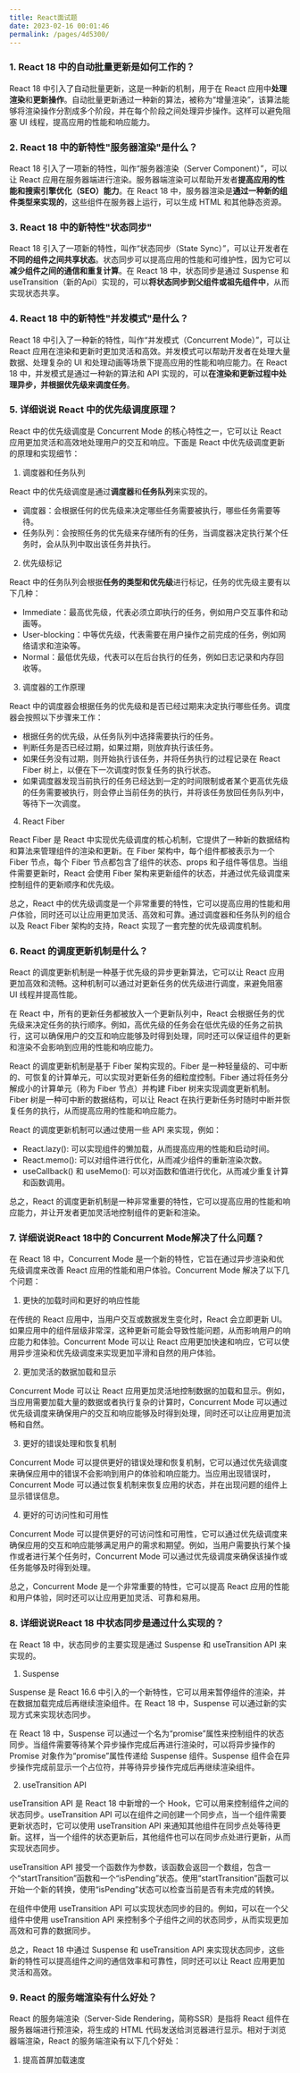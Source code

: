 ```yaml
---
title: React面试题
date: 2023-02-16 00:01:46
permalink: /pages/4d5300/
---
```


### 1. React 18 中的自动批量更新是如何工作的？

React 18 中引入了自动批量更新，这是一种新的机制，用于在 React 应用中**处理渲染**和**更新操作**。自动批量更新通过一种新的算法，被称为“增量渲染”，该算法能够将渲染操作分割成多个阶段，并在每个阶段之间处理异步操作。这样可以避免阻塞 UI 线程，提高应用的性能和响应能力。

### 2. React 18 中的新特性"服务器渲染"是什么？

React 18 引入了一项新的特性，叫作“服务器渲染（Server Component）”，可以让 React 应用在服务器端进行渲染。服务器端渲染可以帮助开发者**提高应用的性能和搜索引擎优化（SEO）能力**。在 React 18 中，服务器渲染是**通过一种新的组件类型来实现的**，这些组件在服务器上运行，可以生成 HTML 和其他静态资源。

### 3. React 18 中的新特性"状态同步"

React 18 引入了一项新的特性，叫作“状态同步（State Sync）”，可以让开发者在**不同的组件之间共享状态**。状态同步可以提高应用的性能和可维护性，因为它可以**减少组件之间的通信和重复计算**。在 React 18 中，状态同步是通过 Suspense 和 useTransition（新的Api）实现的，可以**将状态同步到父组件或祖先组件中**，从而实现状态共享。


### 4. React 18 中的新特性"并发模式"是什么？

React 18 中引入了一种新的特性，叫作“并发模式（Concurrent Mode）”，可以让 React 应用在渲染和更新时更加灵活和高效。并发模式可以帮助开发者在处理大量数据、处理复杂的 UI 和处理动画等场景下提高应用的性能和响应能力。在 React 18 中，并发模式是通过一种新的算法和 API 实现的，可以**在渲染和更新过程中处理异步，并根据优先级来调度任务**。

### 5. 详细说说 React 中的优先级调度原理？

React 中的优先级调度是 Concurrent Mode 的核心特性之一，它可以让 React 应用更加灵活和高效地处理用户的交互和响应。下面是 React 中优先级调度更新的原理和实现细节：

1. 调度器和任务队列

React 中的优先级调度是通过**调度器**和**任务队列**来实现的。

- 调度器：会根据任何的优先级来决定哪些任务需要被执行，哪些任务需要等待。
- 任务队列：会按照任务的优先级来存储所有的任务，当调度器决定执行某个任务时，会从队列中取出该任务并执行。

2. 优先级标记

React 中的任务队列会根据**任务的类型和优先级**进行标记，任务的优先级主要有以下几种：
- Immediate：最高优先级，代表必须立即执行的任务，例如用户交互事件和动画等。
- User-blocking：中等优先级，代表需要在用户操作之前完成的任务，例如网络请求和渲染等。
- Normal：最低优先级，代表可以在后台执行的任务，例如日志记录和内存回收等。

3. 调度器的工作原理

React 中的调度器会根据任务的优先级和是否已经过期来决定执行哪些任务。调度器会按照以下步骤来工作：

- 根据任务的优先级，从任务队列中选择需要执行的任务。
- 判断任务是否已经过期，如果过期，则放弃执行该任务。
- 如果任务没有过期，则开始执行该任务，并将任务执行的过程记录在 React Fiber 树上，以便在下一次调度时恢复任务的执行状态。
- 如果调度器发现当前执行的任务已经达到一定的时间限制或者某个更高优先级的任务需要被执行，则会停止当前任务的执行，并将该任务放回任务队列中，等待下一次调度。

4. React Fiber

React Fiber 是 React 中实现优先级调度的核心机制，它提供了一种新的数据结构和算法来管理组件的渲染和更新。在 Fiber 架构中，每个组件都被表示为一个 Fiber 节点，每个 Fiber 节点都包含了组件的状态、props 和子组件等信息。当组件需要更新时，React 会使用 Fiber 架构来更新组件的状态，并通过优先级调度来控制组件的更新顺序和优先级。

总之，React 中的优先级调度是一个非常重要的特性，它可以提高应用的性能和用户体验，同时还可以让应用更加灵活、高效和可靠。通过调度器和任务队列的组合以及 React Fiber 架构的支持，React 实现了一套完整的优先级调度机制。

### 6. React 的调度更新机制是什么？

React 的调度更新机制是一种基于优先级的异步更新算法，它可以让 React 应用更加高效和流畅。这种机制可以通过对更新任务的优先级进行调度，来避免阻塞 UI 线程并提高性能。

在 React 中，所有的更新任务都被放入一个更新队列中，React 会根据任务的优先级来决定任务的执行顺序。例如，高优先级的任务会在低优先级的任务之前执行，这可以确保用户的交互和响应能够及时得到处理，同时还可以保证组件的更新和渲染不会影响到应用的性能和响应能力。

React 的调度更新机制是基于 Fiber 架构实现的。Fiber 是一种轻量级的、可中断的、可恢复的计算单元，可以实现对更新任务的细粒度控制。Fiber 通过将任务分解成小的计算单元（称为 Fiber 节点）并构建 Fiber 树来实现调度更新机制。Fiber 树是一种可中断的数据结构，可以让 React 在执行更新任务时随时中断并恢复任务的执行，从而提高应用的性能和响应能力。

React 的调度更新机制可以通过使用一些 API 来实现，例如：

- React.lazy(): 可以实现组件的懒加载，从而提高应用的性能和启动时间。
- React.memo(): 可以对组件进行优化，从而减少组件的重新渲染次数。
- useCallback() 和 useMemo(): 可以对函数和值进行优化，从而减少重复计算和函数调用。

总之，React 的调度更新机制是一种非常重要的特性，它可以提高应用的性能和响应能力，并让开发者更加灵活地控制组件的更新和渲染。

### 7. 详细说说React 18中的 Concurrent Mode解决了什么问题？

在 React 18 中，Concurrent Mode 是一个新的特性，它旨在通过异步渲染和优先级调度来改善 React 应用的性能和用户体验。Concurrent Mode 解决了以下几个问题：

1. 更快的加载时间和更好的响应性能

在传统的 React 应用中，当用户交互或数据发生变化时，React 会立即更新 UI。如果应用中的组件层级非常深，这种更新可能会导致性能问题，从而影响用户的响应能力和体验。Concurrent Mode 可以让 React 应用更加快速和响应，它可以使用异步渲染和优先级调度来实现更加平滑和自然的用户体验。

2. 更加灵活的数据加载和显示

Concurrent Mode 可以让 React 应用更加灵活地控制数据的加载和显示。例如，当应用需要加载大量的数据或者执行复杂的计算时，Concurrent Mode 可以通过优先级调度来确保用户的交互和响应能够及时得到处理，同时还可以让应用更加流畅和自然。

3. 更好的错误处理和恢复机制

Concurrent Mode 可以提供更好的错误处理和恢复机制，它可以通过优先级调度来确保应用中的错误不会影响到用户的体验和响应能力。当应用出现错误时，Concurrent Mode 可以通过恢复机制来恢复应用的状态，并在出现问题的组件上显示错误信息。

4. 更好的可访问性和可用性

Concurrent Mode 可以提供更好的可访问性和可用性，它可以通过优先级调度来确保应用的交互和响应能够满足用户的需求和期望。例如，当用户需要执行某个操作或者进行某个任务时，Concurrent Mode 可以通过优先级调度来确保该操作或任务能够及时得到处理。

总之，Concurrent Mode 是一个非常重要的特性，它可以提高 React 应用的性能和用户体验，同时还可以让应用更加灵活、可靠和易用。

### 8. 详细说说React 18 中状态同步是通过什么实现的？

在 React 18 中，状态同步的主要实现是通过 Suspense 和 useTransition API 来实现的。

1. Suspense

Suspense 是 React 16.6 中引入的一个新特性，它可以用来暂停组件的渲染，并在数据加载完成后再继续渲染组件。在 React 18 中，Suspense 可以通过新的实现方式来实现状态同步。

在 React 18 中，Suspense 可以通过一个名为“promise”属性来控制组件的状态同步。当组件需要等待某个异步操作完成后再进行渲染时，可以将异步操作的 Promise 对象作为“promise”属性传递给 Suspense 组件。Suspense 组件会在异步操作完成前显示一个占位符，并等待异步操作完成后再继续渲染组件。

2. useTransition API

useTransition API 是 React 18 中新增的一个 Hook，它可以用来控制组件之间的状态同步。useTransition API 可以在组件之间创建一个同步点，当一个组件需要更新状态时，它可以使用 useTransition API 来通知其他组件在同步点处等待更新。这样，当一个组件的状态更新后，其他组件也可以在同步点处进行更新，从而实现状态同步。

useTransition API 接受一个函数作为参数，该函数会返回一个数组，包含一个“startTransition”函数和一个“isPending”状态。使用“startTransition”函数可以开始一个新的转换，使用“isPending”状态可以检查当前是否有未完成的转换。

在组件中使用 useTransition API 可以实现状态同步的目的。例如，可以在一个父组件中使用 useTransition API 来控制多个子组件之间的状态同步，从而实现更加高效和可靠的数据同步。

总之，React 18 中通过 Suspense 和 useTransition API 来实现状态同步，这些新的特性可以提高组件之间的通信效率和可靠性，同时还可以让 React 应用更加灵活和高效。

### 9. React 的服务端渲染有什么好处？

React 的服务端渲染（Server-Side Rendering，简称SSR）是指将 React 组件在服务器端进行预渲染，将生成的 HTML 代码发送给浏览器进行显示。相对于浏览器端渲染，React 的服务端渲染有以下几个好处：

1. 提高首屏加载速度

